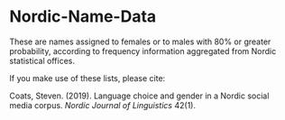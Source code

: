# Nordic-Name-Data
These are names assigned to females or to males with 80% or greater probability, according to frequency information aggregated from Nordic statistical offices.

If you make use of these lists, please cite:

Coats, Steven. (2019). Language choice and gender in a Nordic social media corpus. *Nordic Journal of Linguistics* 42(1).
